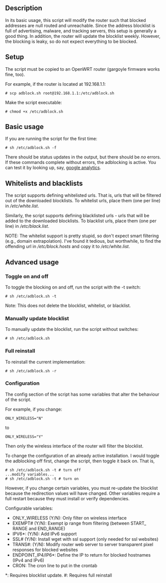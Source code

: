 ## Description

In its basic usage, this script will modify the router such that blocked addresses are null routed and unreachable. Since the address blocklist is full of advertising, malware, and tracking servers, this setup is generally a good thing. In addition, the router will update the blocklist weekly. However, the blocking is leaky, so do not expect everything to be blocked.

## Setup

The script must be copied to an OpenWRT router (gargoyle firmware works fine, too).

For example, if the router is located at 192.168.1.1:

    # scp adblock.sh root@192.168.1.1:/etc/adblock.sh

Make the script executable:

    # chmod +x /etc/adblock.sh

## Basic usage

If you are running the script for the first time:

    # sh /etc/adblock.sh -f

There should be status updates in the output, but there should be *no* errors. If these commands complete without errors, the adblocking is active. You can test it by looking up, say, [google analytics](https://www.google-analytics.com).

## Whitelists and blacklists

The script supports defining whitelisted urls. That is, urls that will be filtered out of the downloaded blocklists. To whitelist urls, place them (one per line) in */etc/white.list*.

Similarly, the script supports defining blacklisted urls - urls that will be added to the downloaded blocklists. To blacklist urls, place them (one per line) in */etc/black.list*.

NOTE: The whitelist support is pretty stupid, so don't expect smart filtering (e.g., domain extrapolation). I've found it tedious, but worthwhile, to find the offending url in */etc/block.hosts* and copy it to */etc/white.list*.

## Advanced usage

### Toggle on and off

To toggle the blocking on and off, run the script with the -t switch:

    # sh /etc/adblock.sh -t
    
Note: This does not delete the blocklist, whitelist, or blacklist.

### Manually update blocklist

To manually update the blocklist, run the script without switches:

    # sh /etc/adblock.sh
    
### Full reinstall

To reinstall the current implementation:

    # sh /etc/adblock.sh -r

### Configuration 

The config section of the script has some variables that alter the behaviour of the script.

For example, if you change:

    ONLY_WIRELESS="N"
    
to

    ONLY_WIRELESS="Y"
    
Then only the wireless interface of the router will filter the blocklist.

To change the configuration of an already active installation. I would toggle the adblocking off first, change the script, then toggle it back on. That is,

    # sh /etc/adblock.sh -t # turn off
    ...modify variables...
    # sh /etc/adblock.sh -t # turn on

However, if you change certain variables, you must re-update the blocklist because the redirection values will have changed. Other variables require a full restart because they must install or verify dependencies.

Configurable variables:

* ONLY_WIRELESS (Y/N): Only filter on wireless interface
* EXEMPT# (Y/N): Exempt ip range from filtering (between START_ RANGE and END_RANGE)
* IPV6*: (Y/N): Add IPv6 support
* SSL# (Y/N): Install wget with ssl support (only needed for ssl websites)
* TRANS#: (Y/N): Modify router web server to server transparent pixel responses for blocked websites
* ENDPOINT_IP4/IP6*: Define the IP to return for blocked hostnames (IPv4 and IPv6)
* CRON: The cron line to put in the crontab

*: Requires blocklist update.
#: Requires full reinstall